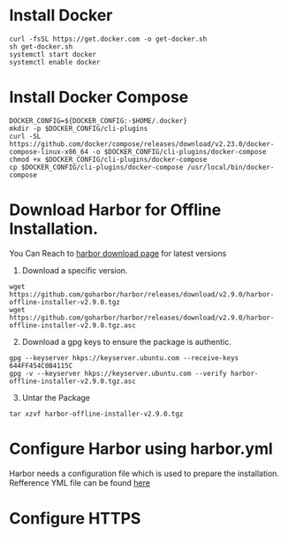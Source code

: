 # Install Docker

```
curl -fsSL https://get.docker.com -o get-docker.sh
sh get-docker.sh
systemctl start docker
systemctl enable docker
```
# Install Docker Compose
```
DOCKER_CONFIG=${DOCKER_CONFIG:-$HOME/.docker}
mkdir -p $DOCKER_CONFIG/cli-plugins
curl -SL https://github.com/docker/compose/releases/download/v2.23.0/docker-compose-linux-x86_64 -o $DOCKER_CONFIG/cli-plugins/docker-compose
chmod +x $DOCKER_CONFIG/cli-plugins/docker-compose
cp $DOCKER_CONFIG/cli-plugins/docker-compose /usr/local/bin/docker-compose
```

# Download Harbor for Offline Installation.
You Can Reach to [harbor download page](https://github.com/goharbor/harbor/releases) for latest versions 

1. Download a specific version.
```
wget https://github.com/goharbor/harbor/releases/download/v2.9.0/harbor-offline-installer-v2.9.0.tgz
wget https://github.com/goharbor/harbor/releases/download/v2.9.0/harbor-offline-installer-v2.9.0.tgz.asc
```
2. Download a gpg keys to ensure the package is authentic.
```
gpg --keyserver hkps://keyserver.ubuntu.com --receive-keys 644FF454C0B4115C
gpg -v --keyserver hkps://keyserver.ubuntu.com --verify harbor-offline-installer-v2.9.0.tgz.asc

```
3. Untar the Package 

`tar xzvf harbor-offline-installer-v2.9.0.tgz`

# Configure Harbor using harbor.yml
Harbor needs a configuration file which is used to prepare the installation.
Refference YML file can be found [here](./artifacts/basic-harbor.yml)

# Configure HTTPS
